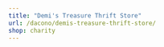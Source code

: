 ```yaml
---
title: "Demi's Treasure Thrift Store"
url: /dacono/demis-treasure-thrift-store/
shop: charity
---
```

